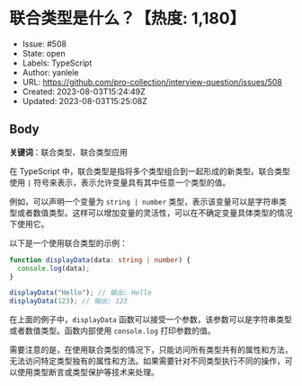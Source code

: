 # 联合类型是什么？【热度: 1,180】

- Issue: #508
- State: open
- Labels: TypeScript
- Author: yanlele
- URL: https://github.com/pro-collection/interview-question/issues/508
- Created: 2023-08-03T15:24:49Z
- Updated: 2023-08-03T15:25:08Z

## Body

**关键词**：联合类型、联合类型应用

在 TypeScript 中，联合类型是指将多个类型组合到一起形成的新类型。联合类型使用 `|` 符号来表示，表示允许变量具有其中任意一个类型的值。

例如，可以声明一个变量为 `string | number` 类型，表示该变量可以是字符串类型或者数值类型。这样可以增加变量的灵活性，可以在不确定变量具体类型的情况下使用它。

以下是一个使用联合类型的示例：

```typescript
function displayData(data: string | number) {
  console.log(data);
}

displayData("Hello"); // 输出: Hello
displayData(123); // 输出: 123
```

在上面的例子中，`displayData` 函数可以接受一个参数，该参数可以是字符串类型或者数值类型。函数内部使用 `console.log` 打印参数的值。

需要注意的是，在使用联合类型的情况下，只能访问所有类型共有的属性和方法，无法访问特定类型独有的属性和方法。如果需要针对不同类型执行不同的操作，可以使用类型断言或类型保护等技术来处理。

